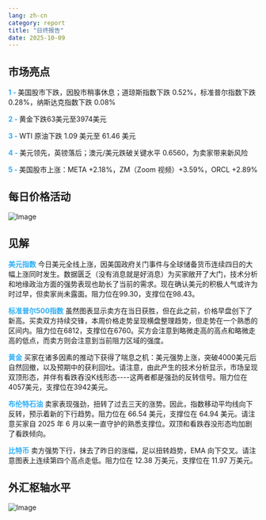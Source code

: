 ```yaml
---
lang: zh-cn
category: report
title: "日终报告"
date: 2025-10-09
---
```



<h2>市场亮点</h2>
<strong style="color: #2caef7;">1 - </strong> 美国股市下跌，因股市稍事休息；道琼斯指数下跌 0.52%，标准普尔指数下跌 0.28%，纳斯达克指数下跌 0.08%

<strong style="color: #2caef7;">2 - </strong> 黄金下跌63美元至3974美元

<strong style="color: #2caef7;">3 - </strong> WTI 原油下跌 1.09 美元至 61.46 美元

<strong style="color: #2caef7;">4 - </strong> 美元领先，英镑落后；澳元/美元跌破关键水平 0.6560，为卖家带来新风险

<strong style="color: #2caef7;">5 - </strong> 美国股市上涨：META +2.18%，ZM（Zoom 视频）+3.59%，ORCL +2.89%



<h2>每日价格活动</h2>
<img src="https://markleighedu.github.io/img/Oct-2025/09-Oct-2025/price.jpg" alt="Image"/>

<h2>见解</h2>
<strong style="color: #2caef7;">美元指数</strong> 今日美元全线上涨，因美国政府关门事件与全球储备货币连续四日的大幅上涨同时发生。数据匮乏（没有消息就是好消息）为买家敞开了大门，技术分析和地缘政治方面的强势表现也助长了当前的需求。现在确认美元的积极人气或许为时过早，但卖家尚未露面。阻力位在99.30，支撑位在98.43。

<strong style="color: #2caef7;">标准普尔500指数</strong> 虽然图表显示卖方在当日获胜，但在此之前，价格早盘创下了新高。买卖双方持续交锋，本周价格走势呈现横盘整理趋势，但走势在一个熟悉的区间内。阻力位在6812，支撑位在6760。买方会注意到略微走高的高点和略微走高的低点，而卖方则会注意到当前阻力区域的强度。

<strong style="color: #2caef7;">黄金</strong> 买家在诸多因素的推动下获得了喘息之机：美元强势上涨，突破4000美元后自然回撤，以及预期中的获利回吐。请注意，由此产生的技术分析显示，市场呈现双顶形态，并伴有看跌吞没K线形态----这两者都是强劲的反转信号。阻力位在4057美元，支撑位在3942美元。

<strong style="color: #2caef7;">布伦特石油</strong> 卖家表现强劲，扭转了过去三天的涨势。因此，指数移动平均线向下反转，预示着新的下行趋势。阻力位在 66.54 美元，支撑位在 64.94 美元。请注意买家自 2025 年 6 月以来一直守护的熟悉支撑位。双顶和看跌吞没形态均加剧了看跌倾向。

<strong style="color: #2caef7;">比特币</strong> 卖方强势下行，抹去了昨日的涨幅，足以扭转趋势，EMA 向下交叉。请注意图表上连续第四个高点走低。阻力位在 12.38 万美元，支撑位在 11.97 万美元。



<h2>外汇枢轴水平</h2>
<img src="https://markleighedu.github.io/img/Oct-2025/09-Oct-2025/pivot.jpg" alt="Image"/>